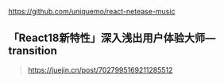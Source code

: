 https://github.com/uniquemo/react-netease-music

## 「React18新特性」深入浅出用户体验大师—transition

> https://juejin.cn/post/7027995169211285512


